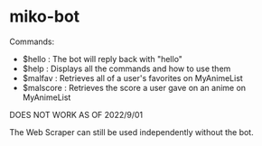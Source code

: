 # miko-bot

Commands:

- $hello : The bot will reply back with "hello"
- $help : Displays all the commands and how to use them
- $malfav : Retrieves all of a user's favorites on MyAnimeList
- $malscore : Retrieves the score a user gave on an anime on MyAnimeList

DOES NOT WORK AS OF 2022/9/01

The Web Scraper can still be used independently without the bot.
